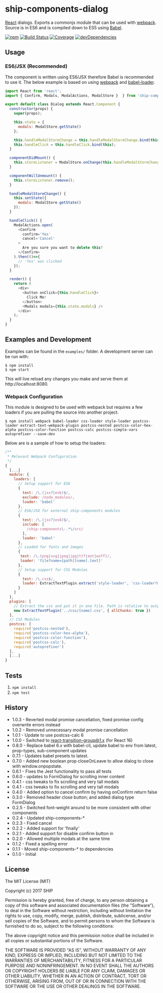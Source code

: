 # ship-components-dialog
[React](http://facebook.github.io/react/) dialogs. Exports a commonjs module that can be used with [webpack](http://webpack.github.io/). Source is in ES6 and is compiled down to ES5 using [Babel](https://babeljs.io/).

[![npm](https://img.shields.io/npm/v/ship-components-dialog.svg?maxAge=2592000)](https://www.npmjs.com/package/ship-components-dialog)
[![Build Status](http://img.shields.io/travis/ship-components/ship-components-dialog/master.svg?style=flat)](https://travis-ci.org/ship-components/ship-components-dialog)
[![Coverage](http://img.shields.io/coveralls/ship-components/ship-components-dialog.svg?style=flat)](https://coveralls.io/github/ship-components/ship-components-dialog)
[![devDependencies](https://img.shields.io/david/dev/ship-components/ship-components-dialog.svg?style=flat)](https://david-dm.org/ship-components/ship-components-dialog?type=dev)

## Usage

### ES6/JSX (Recommended)
The component is written using ES6/JSX therefore Babel is recommended to use it. The below example is based on using [webpack](http://webpack.github.io/) and [babel-loader](https://github.com/babel/babel-loader).
```js
import React from 'react';
import { Confirm, Modals, ModalActions, ModalStore }  } from 'ship-components-dialog';

export default class Dialog extends React.Component {
  constructor(props) {
    super(props);

    this.state = {
      modals: ModalStore.getState()
    };

    this.handleModalStoreChange = this.handleModalStoreChange.bind(this);
    this.handleClick = this.handleClick.bind(this);
  }

  componentDidMount() {
    this.storeListener = ModalStore.onChange(this.handleModalStoreChange)
  }

  componentWillUnmount() {
    this.storeListener.remove();
  }

  handleModalStoreChange() {
    this.setState({
      modals: ModalStore.getState()
    });
  }

  handleClick() {
    ModalActions.open(
      <Confirm
        confirm='Yes'
        cancel='Cancel'
      >
        Are you sure you want to delete this?
      </Confirm>
    ).then(()=>{
      // 'Yes' was clicked
    });
  }

  render() {
    return (
      <div>
        <button onClick={this.handleClick}>
          Click Me!
        </button>
        <Modals modals={this.state.modals} />
      </div>
    );
  }
}
```

## Examples and Development
Examples can be found in the `examples/` folder. A development server can be run with:

```shell
$ npm install
$ npm start
```

This will live reload any changes you make and serve them at http://localhost:8080.

### Webpack Configuration
This module is designed to be used with webpack but requires a few loaders if you are pulling the source into another project.

```shell
$ npm install webpack babel-loader css-loader style-loader postcss-loader extract-text-webpack-plugin postcss-nested postcss-color-hex-alpha postcss-color-function postcss-calc postcss-simple-vars autoprefixer --save-dev
```

Below are is a sample of how to setup the loaders:

```js
/**
 * Relevant Webpack Configuration
 */
{
  [...]
  module: {
    loaders: [
      // Setup support for ES6
      {
        test: /\.(jsx?|es6)$/,
        exclude: /node_modules/,
        loader: 'babel'
      },
      // ES6/JSX for external ship-components modules
      {
        test: /\.(jsx?|es6)$/,
        include: [
          /ship-components\-.*\/src/
        ],
        loader: 'babel'
      },
      // Loaded for fonts and images
      {
       test: /\.(png|svg|jpeg|jpg|ttf|eot|woff)/,
       loader: 'file?name=[path][name].[ext]'
      },
      // Setup support for CSS Modules
      {
        test: /\.css$/,
        loader: ExtractTextPlugin.extract('style-loader', 'css-loader?modules&importLoaders=1&localIdentName=[name]__[local]___[hash:base64:5]!postcss-loader')
      }
    ]
  },
  plugins: [
    // Extract the css and put it in one file. Path is relative to output path
    new ExtractTextPlugin('../css/[name].css', { allChunks: true })
  ],
  // CSS Modules
  postcss: [
    require('postcss-nested'),
    require('postcss-color-hex-alpha'),
    require('postcss-color-function'),
    require('postcss-calc'),
    require('autoprefixer')
  ],
  [...]
}
```

## Tests
1. `npm install`
2. `npm test`

## History
* 1.0.3 - Reverted modal promise cancellation, fixed promise config overwrite errors instead
* 1.0.2 - Removed unnecessary modal promise cancellation
* 1.0.1 - Update to use postcss-calc 6
* 1.0.0 - Switched to react-transition-group@1.x (for React 16)
* 0.8.0 - Replace babel 6.x with babel-cli, update babel to env from latest, prop-types, sub-component updates
* 0.7.1 - Updates babel presets to latest.
* 0.7.0 - Added new boolean prop closeOnLeave to allow dialog to close with window.onpopstate.
* 0.6.1 - Fixes the Jest functionality to pass all tests
* 0.6.0 - updates to FormDialog for scrolling inner content
* 0.4.1 - css tweaks to fix scrolling and very tall modals
* 0.4.1 - css tweaks to fix scrolling and very tall modals
* 0.4.0 - Added option to cancel confirm by having onConfirm return false
* 0.3.0 - Removed header close button; and added dialog type FormDialog
* 0.2.5 - Switched font-weight around to be more consistent with other components
* 0.2.4 - Updated ship-components-*
* 0.2.3 - Fixed cancel
* 0.2.2 - Added support for 'finally'
* 0.2.1 - Added support for disable confirm button in <Confirm />
* 0.2.0 - Allowed multiple modals at the same time
* 0.1.2 - Fixed a spelling error
* 0.1.1 - Moved ship-components-* to dependencies
* 0.1.0 - Initial

## License
The MIT License (MIT)

Copyright (c) 2017 SHIP

Permission is hereby granted, free of charge, to any person obtaining a copy
of this software and associated documentation files (the "Software"), to deal
in the Software without restriction, including without limitation the rights
to use, copy, modify, merge, publish, distribute, sublicense, and/or sell
copies of the Software, and to permit persons to whom the Software is
furnished to do so, subject to the following conditions:

The above copyright notice and this permission notice shall be included in all
copies or substantial portions of the Software.

THE SOFTWARE IS PROVIDED "AS IS", WITHOUT WARRANTY OF ANY KIND, EXPRESS OR
IMPLIED, INCLUDING BUT NOT LIMITED TO THE WARRANTIES OF MERCHANTABILITY,
FITNESS FOR A PARTICULAR PURPOSE AND NONINFRINGEMENT. IN NO EVENT SHALL THE
AUTHORS OR COPYRIGHT HOLDERS BE LIABLE FOR ANY CLAIM, DAMAGES OR OTHER
LIABILITY, WHETHER IN AN ACTION OF CONTRACT, TORT OR OTHERWISE, ARISING FROM,
OUT OF OR IN CONNECTION WITH THE SOFTWARE OR THE USE OR OTHER DEALINGS IN THE
SOFTWARE.
